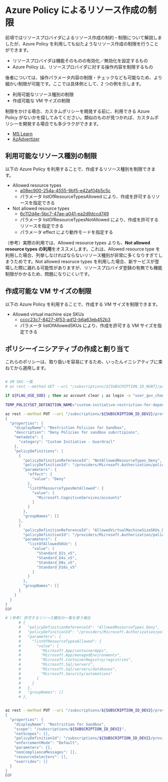 # Azure Policy によるリソース作成の制限

前項ではリソースプロバイダによるリソース作成の制約・制限について解説しましたが、Azure Policy を利用しても似たようなリソース作成の制限を行うことができます。

- リソースプロバイダは機能そのものの有効化／無効化を設定するもの
- Azure Policy は、リソースプロバイダに対する操作内容を制限するもの

後者については、操作パラメータ内容の制限・チェックなども可能なため、より細かい制限が可能です。ここでは具体例として、2 つの例を示します。

- 利用可能なリソース種別の制限
- 作成可能な VM サイズの制限

制限をかける場合、カスタムポリシーを開発する前に、利用できる Azure Policy がないかを探してみてください。類似のものが見つかれば、カスタムポリシーを開発する場合でも多少ラクができます。

- [MS Learn](https://learn.microsoft.com/en-us/azure/governance/policy/samples/built-in-policies#general)
- [AzAdvertizer](https://www.azadvertizer.net/index.html)

## 利用可能なリソース種別の制限

以下の Azure Policy を利用することで、作成するリソース種別を制限できます。

- Allowed resource types
  - [a08ec900-254a-4555-9bf5-e42af04b5c5c](https://www.azadvertizer.net/azpolicyadvertizer/a08ec900-254a-4555-9bf5-e42af04b5c5c.html)
  - パラメータ listOfResourceTypesAllowed により、作成を許可するリソースを指定できる
- Not allowed resource types
  - [6c112d4e-5bc7-47ae-a041-ea2d9dccd749](https://www.azadvertizer.net/azpolicyadvertizer/6c112d4e-5bc7-47ae-a041-ea2d9dccd749.html)
  - パラメータ listOfResourceTypesNotAllowed により、作成を許可するリソースを指定できる
  - パラメータ effect により動作モードを指定する

（参考）実際の利用では、Allowed resource types よりも、**Not allowed resource types の利用**をオススメします。これは、Allowed resource type を利用した場合、列挙しなければならないリソース種別が非常に多くなりすぎてしまうためです。Not allowed resoruce types を利用した場合、新サービスが登場した際に漏れる可能性がありますが、リソースプロバイダ登録の有無でも機能制限がかかるため、問題になりにくいです。

## 作成可能な VM サイズの制限

以下の Azure Policy を利用することで、作成する VM サイズを制限できます。

- Allowed virtual machine size SKUs
  - [cccc23c7-8427-4f53-ad12-b6a63eb452b3](https://www.azadvertizer.net/azpolicyadvertizer/cccc23c7-8427-4f53-ad12-b6a63eb452b3.html)
  - パラメータ listOfAllowedSKUs により、作成を許可する VM サイズを指定できる

## ポリシーイニシアティブの作成と割り当て

これらのポリシーは、取り扱いを容易にするため、いったんイニシアティブに束ねてから適用します。

```bash

# VM SKU 一覧
# az rest --method GET --uri "/subscriptions/${SUBSCRIPTION_ID_NGNT}/providers/Microsoft.Compute/locations/eastus/vmSizes?api-version=2023-07-01" --query value[].name

if ${FLAG_USE_SOD} ; then az account clear ; az login -u "user_gov_change@${PRIMARY_DOMAIN_NAME}" -p "${ADMIN_PASSWORD}" ; fi
 
TEMP_POLICYSET_DEFINITION_NAME="custom-initiative-restriction-for-depenv"

az rest --method PUT --uri "/subscriptions/${SUBSCRIPTION_ID_DEV2}/providers/Microsoft.Authorization/policySetDefinitions/${TEMP_POLICYSET_DEFINITION_NAME}?api-version=2021-06-01" --body @- <<EOF
{
  "properties": {
    "displayName": "Restriction Policies for Sandbox",
    "description": "Deny Policies for sandbox subcrtipions",
    "metadata": {
      "category": "Custom Initiative - Guardrail"
    },
    "policyDefinitions": [
      {
        "policyDefinitionReferenceId": "NotAllowedResourceTypes_Deny",
        "policyDefinitionId": "/providers/Microsoft.Authorization/policyDefinitions/6c112d4e-5bc7-47ae-a041-ea2d9dccd749",
        "parameters": {
          "effect": {
            "value": "Deny"
          },
          "listOfResourceTypesNotAllowed": {
            "value": [
              "Microsoft.CognitiveServices/accounts"
            ]
          }
        },
        "groupNames": []
      },
      {
        "policyDefinitionReferenceId": "AllowedVirtualMachineSizeSKUs_Deny",
        "policyDefinitionId": "/providers/Microsoft.Authorization/policyDefinitions/cccc23c7-8427-4f53-ad12-b6a63eb452b3",
        "parameters": {
          "listOfAllowedSKUs": {
            "value": [
              "Standard_D2s_v5",
              "Standard_D4s_v5",
              "Standard_D8s_v5",
              "Standard_D16s_v5"
            ]
          }
        },
        "groupNames": []
      }
    ]
  }
}
EOF

# (参考) 許可するリソース種別の一覧を使う場合
      # {
      #   "policyDefinitionReferenceId": "AllowedResourceTypes_Deny",
      #   "policyDefinitionId": "/providers/Microsoft.Authorization/policyDefinitions/a08ec900-254a-4555-9bf5-e42af04b5c5c",
      #   "parameters": {
      #     "listOfResourceTypesAllowed": {
      #       "value": [
      #         "Microsoft.App/containerApps",
      #         "Microsoft.App/managedEnvironments",
      #         "Microsoft.ContainerRegistry/registries",
      #         "Microsoft.Sql/servers",
      #         "Microsoft.Sql/servers/databases",
      #         "Microsoft.Security/automations"
      #       ]
      #     }
      #   },
      #   "groupNames": []
      # },


az rest --method PUT --uri "/subscriptions/${SUBSCRIPTION_ID_DEV2}/providers/Microsoft.Authorization/policyAssignments/RestrictionForSandbox?api-version=2022-06-01" --body @- <<EOF
{
  "properties": {
    "displayName": "Restriction for Sandbox",
    "scope": "/subscriptions/${SUBSCRIPTION_ID_DEV2}",
    "notScopes": [],
    "policyDefinitionId": "/subscriptions/${SUBSCRIPTION_ID_DEV2}/providers/Microsoft.Authorization/policySetDefinitions/${TEMP_POLICYSET_DEFINITION_NAME}",
    "enforcementMode": "Default",
    "parameters": {},
    "nonComplianceMessages": [],
    "resourceSelectors": [],
    "overrides": []
  }
}
EOF

```
